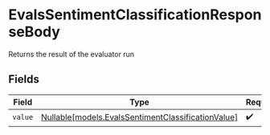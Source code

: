 # EvalsSentimentClassificationResponseBody

Returns the result of the evaluator run


## Fields

| Field                                                                                                | Type                                                                                                 | Required                                                                                             | Description                                                                                          |
| ---------------------------------------------------------------------------------------------------- | ---------------------------------------------------------------------------------------------------- | ---------------------------------------------------------------------------------------------------- | ---------------------------------------------------------------------------------------------------- |
| `value`                                                                                              | [Nullable[models.EvalsSentimentClassificationValue]](../models/evalssentimentclassificationvalue.md) | :heavy_check_mark:                                                                                   | N/A                                                                                                  |